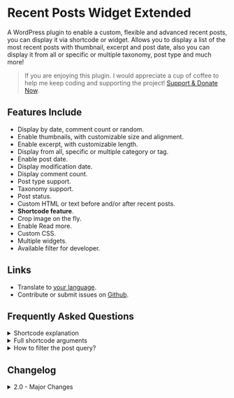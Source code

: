 # Recent Posts Widget Extended

A WordPress plugin to enable a custom, flexible and advanced recent posts, you can display it via shortcode or widget. Allows you to display a list of the most recent posts with thumbnail, excerpt and post date, also you can display it from all or specific or multiple taxonomy, post type and much more!

> If you are enjoying this plugin. I would appreciate a cup of coffee to help me keep coding and supporting the project! [Support & Donate Now](https://www.buymeacoffee.com/gasatrya).

## Features Include

* Display by date, comment count or random.
* Enable thumbnails, with customizable size and alignment.
* Enable excerpt, with customizable length.
* Display from all, specific or multiple category or tag.
* Enable post date.
* Display modification date.
* Display comment count.
* Post type support.
* Taxonomy support.
* Post status.
* Custom HTML or text before and/or after recent posts.
* **Shortcode feature**.
* Crop image on the fly.
* Enable Read more.
* Custom CSS.
* Multiple widgets.
* Available filter for developer.

## Links

* Translate to [your language](https://translate.wordpress.org/projects/wp-plugins/recent-posts-widget-extended/).
* Contribute or submit issues on [Github](https://github.com/gasatrya/recent-posts-widget-extended/issues).

## Frequently Asked Questions

<details>
  <summary>Shortcode explanation</summary>

  Basic shortcode
  ```
  [rpwe]
  ```

  Display 10 recent posts
  ```
  [rpwe limit="10"]
  ```

  Display 10 recent posts without thumbnail
  ```
  [rpwe limit="10" thumb="false"]
  ```

  Open post link in new tab
  ```
  [rpwe link_target="true"]
  ```

  Disable default style
  ```
  [rpwe styles_default="false"]
  ```
</details>

<details>
  <summary>Full shortcode arguments</summary>

  ```
  limit="5"
  offset=""
  order="DESC"
  orderby="date"
  post_type="post"
  cat=""
  tag=""
  taxonomy=""
  post_type="post"
  post_status="publish"
  ignore_sticky="1"
  taxonomy=""

  post_title="true"
  link_target="false"
  excerpt="false"
  length="10"
  thumb="true"
  thumb_height="45"
  thumb_width="45"
  thumb_default="https://via.placeholder.com/45x45/f0f0f0/ccc"
  thumb_align="rpwe-alignleft"
  date="true"
  readmore="false"
  readmore_text="Read More &raquo;"

  styles_default="true"
  css_id=""
  css_class=""
  before=""
  after=""
  ```
</details>

<details> 
  <summary>How to filter the post query?</summary>
  
  You can use `rpwe_default_query_arguments` to filter it. Example:
  ```php
  add_filter( 'rpwe_default_query_arguments', 'your_custom_function' );
  function your_custom_function( $args ) {
      $args['posts_per_page'] = 10; // Changing the number of posts to show.
      return $args;
  }
  ```
</details>

## Changelog

<details>
  <summary>2.0 - Major Changes</summary>

  *Release Date: Sept 23, 2022*

  This release comes major changes to the codebase, several fixes and enhancements. The reason was to follow the latest WordPress coding standard, more secure. **Classic widget and block widget is now supported!**

  **Breaking Changes:**

  - **CSS ID** shortcode attribute for the container was `cssID` or `cssid`, please use `css_id` instead.
  - **CSS ID** widget, please re-added your ID to the input field.
  - `before` and `after` shortcode attribute move to inside the recent posts container.
  - Widget **custom style** location change. If your style is not loaded, please re-save the widget.
  - **Custom CSS** no longer editable, please move your custom CSS to the Additional CSS panel on Customizer.

  **Enhancements:**

  - Classic & blocks widget supported!
  - Support **lazy** loading for the thumbnail.
  - No more inline CSS, by default `rpwe-frontend.css` will be loaded if shortcode or widget present.
  - No more `extract()`. [ref](https://developer.wordpress.org/coding-standards/wordpress-coding-standards/php/#dont-extract)
  - **New** show hide the post title.

  **Bug fixes:**

  - Default image wasn't working correctly.
  - `true` or `false` shortcode value.
</details>
